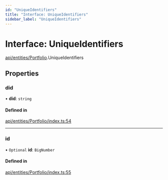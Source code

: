 ```yaml
---
id: "UniqueIdentifiers"
title: "Interface: UniqueIdentifiers"
sidebar_label: "UniqueIdentifiers"
---
```


# Interface: UniqueIdentifiers

[api/entities/Portfolio](../../../../../modules/API/Entities/Portfolio/Portfolio.md).UniqueIdentifiers

## Properties

### did

• **did**: `string`

#### Defined in

[api/entities/Portfolio/index.ts:54](https://github.com/PolymeshAssociation/polymesh-sdk/blob/15be87e8/src/api/entities/Portfolio/index.ts#L54)

___

### id

• `Optional` **id**: `BigNumber`

#### Defined in

[api/entities/Portfolio/index.ts:55](https://github.com/PolymeshAssociation/polymesh-sdk/blob/15be87e8/src/api/entities/Portfolio/index.ts#L55)
